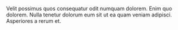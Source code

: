 Velit possimus quos consequatur odit numquam dolorem. Enim quo dolorem. Nulla tenetur dolorum eum sit ut ea quam veniam adipisci. Asperiores a rerum et.